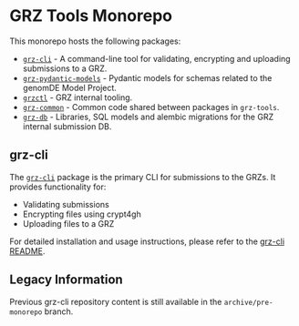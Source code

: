 # GRZ Tools Monorepo

This monorepo hosts the following packages:

- [`grz-cli`](packages/grz-cli/README.md) - A command-line tool for validating, encrypting and uploading submissions to a GRZ.
- [`grz-pydantic-models`](packages/grz-pydantic-models/README.md) - Pydantic models for schemas related to the genomDE Model Project.
- [`grzctl`](packages/grzctl/README.md) - GRZ internal tooling.
- [`grz-common`](packages/grz-common/README.md) - Common code shared between packages in `grz-tools`.
- [`grz-db`](packages/grz-db/README.md) - Libraries, SQL models and alembic migrations for the GRZ internal submission DB.

## grz-cli

The [`grz-cli`](packages/grz-cli/README.md) package is the primary CLI for submissions to the GRZs.
It provides functionality for:
- Validating submissions
- Encrypting files using crypt4gh
- Uploading files to a GRZ

For detailed installation and usage instructions, please refer to the [grz-cli README](packages/grz-cli/README.md).

## Legacy Information

Previous grz-cli repository content is still available in the `archive/pre-monorepo` branch.
